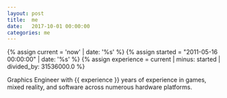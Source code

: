 ```yaml
---
layout: post
title:  me
date:   2017-10-01 00:00:00
categories: me
---
```


{% assign current = 'now' | date: '%s' %}
{% assign started = "2011-05-16 00:00:00" | date: '%s' %}
{% assign experience = current | minus: started | divided_by: 31536000.0 %}

Graphics Engineer with {{ experience }} years of experience in games, mixed reality, and software across numerous hardware platforms.
